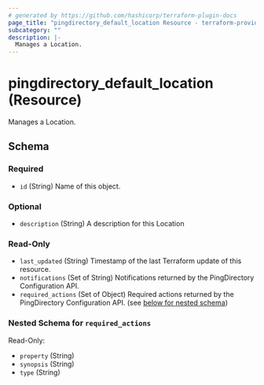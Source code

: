 ```yaml
---
# generated by https://github.com/hashicorp/terraform-plugin-docs
page_title: "pingdirectory_default_location Resource - terraform-provider-pingdirectory"
subcategory: ""
description: |-
  Manages a Location.
---
```


# pingdirectory_default_location (Resource)

Manages a Location.



<!-- schema generated by tfplugindocs -->
## Schema

### Required

- `id` (String) Name of this object.

### Optional

- `description` (String) A description for this Location

### Read-Only

- `last_updated` (String) Timestamp of the last Terraform update of this resource.
- `notifications` (Set of String) Notifications returned by the PingDirectory Configuration API.
- `required_actions` (Set of Object) Required actions returned by the PingDirectory Configuration API. (see [below for nested schema](#nestedatt--required_actions))

<a id="nestedatt--required_actions"></a>
### Nested Schema for `required_actions`

Read-Only:

- `property` (String)
- `synopsis` (String)
- `type` (String)


